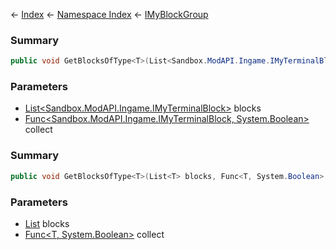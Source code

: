 ← [Index](Api-Index) ← [Namespace Index](Namespace-Index) ← [IMyBlockGroup](Sandbox.ModAPI.Ingame.IMyBlockGroup)

### Summary

```csharp
public void GetBlocksOfType<T>(List<Sandbox.ModAPI.Ingame.IMyTerminalBlock> blocks, Func<Sandbox.ModAPI.Ingame.IMyTerminalBlock, System.Boolean> collect)
```

### Parameters

* [List<Sandbox.ModAPI.Ingame.IMyTerminalBlock>](https://docs.microsoft.com/en-us/dotnet/api/system.collections.generic.list?view=netframework-4.6) blocks
* [Func<Sandbox.ModAPI.Ingame.IMyTerminalBlock, System.Boolean>](https://docs.microsoft.com/en-us/dotnet/api/system.func?view=netframework-4.6) collect
### Summary

```csharp
public void GetBlocksOfType<T>(List<T> blocks, Func<T, System.Boolean> collect)
```

### Parameters

* [List<T>](https://docs.microsoft.com/en-us/dotnet/api/system.collections.generic.list?view=netframework-4.6) blocks
* [Func<T, System.Boolean>](https://docs.microsoft.com/en-us/dotnet/api/system.func?view=netframework-4.6) collect
